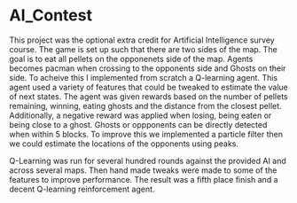 # AI_Contest

This project was the optional extra credit for Artificial Intelligence survey course. The game is  set up such that there are two sides of the map.
The goal is to eat all pellets on the opponenets side of the map. Agents becomes pacman when crossing to the opponents side and Ghosts on their side.
To acheive this I implemented from scratch a Q-learning agent. This agent used a variety of features that could be tweaked to estimate the value of next states.
The agent was given rewards based on the number of pellets remaining, winning, eating ghosts and the distance from the closest pellet. 
Additionally, a negative reward was applied when losing, being eaten or being close to a ghost. 
Ghosts or oppponents can be directly detected when within 5 blocks. To improve this we implemented a particle filter then we could estimate the locations of the opponents using peaks.

Q-Learning was run for several hundred rounds against the provided AI and across several maps. Then hand made tweaks were made to some of the features to improve performance. The result was a fifth place finish and a decent Q-learning reinforcement agent.
